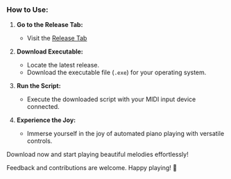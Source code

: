 ### How to Use:

1. **Go to the Release Tab:**
   - Visit the [Release Tab](https://github.com/mr-scoobis/auto-piano/releases)

2. **Download Executable:**
   - Locate the latest release.
   - Download the executable file (`.exe`) for your operating system.

3. **Run the Script:**
   - Execute the downloaded script with your MIDI input device connected.

4. **Experience the Joy:**
   - Immerse yourself in the joy of automated piano playing with versatile controls.

Download now and start playing beautiful melodies effortlessly!

Feedback and contributions are welcome. Happy playing! 🎵
